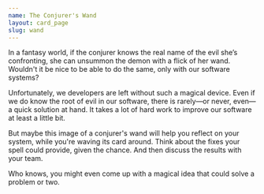 ```yaml
---
name: The Conjurer's Wand
layout: card_page
slug: wand
---
```

In a fantasy world, if the conjurer knows the real name of the evil she’s confronting,
she can unsummon the demon with a flick of her wand.
Wouldn't it be nice to be able to do the same, only with our software systems? 

Unfortunately, we developers are left without such a magical device.
Even if we do know the root of evil in our software, there is rarely&mdash;or never, even&mdash;a quick solution at hand. It takes a lot of hard work to improve our software
at least a little bit.

But maybe this image of a conjurer's wand will help you reflect on your system,
while you're waving its card around.
Think about the fixes your spell could provide, given the chance.
And then discuss the results with your team. 

Who knows, you might even come up with a magical idea that could solve a problem or two.
